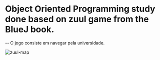 # Object Oriented Programming study done based on zuul game from the BlueJ book.

-- O jogo consiste em navegar pela universidade.

![zuul-map](https://user-images.githubusercontent.com/25674283/192169582-394cd624-03d7-4386-8430-ec6db06af6bf.png)
